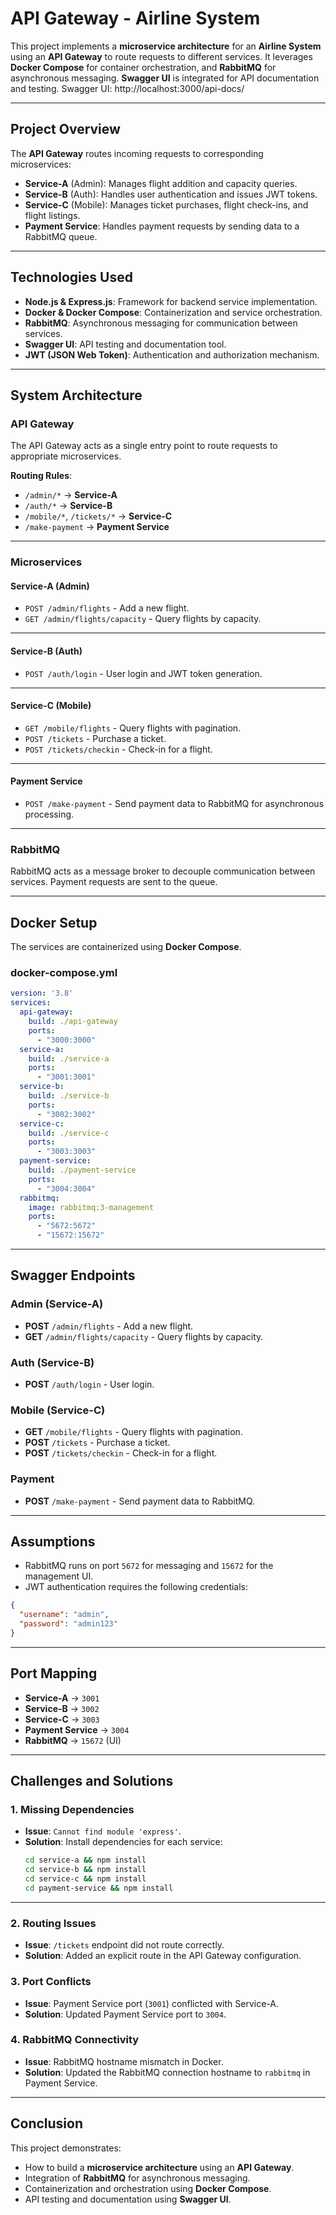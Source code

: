 # **API Gateway - Airline System**

This project implements a **microservice architecture** for an **Airline System** using an **API Gateway** to route requests to different services. It leverages **Docker Compose** for container orchestration, and **RabbitMQ** for asynchronous messaging. **Swagger UI** is integrated for API documentation and testing.
Swagger UI: http://localhost:3000/api-docs/

---

## **Project Overview**

The **API Gateway** routes incoming requests to corresponding microservices:

- **Service-A** (Admin): Manages flight addition and capacity queries.
- **Service-B** (Auth): Handles user authentication and issues JWT tokens.
- **Service-C** (Mobile): Manages ticket purchases, flight check-ins, and flight listings.
- **Payment Service**: Handles payment requests by sending data to a RabbitMQ queue.

---

## **Technologies Used**

- **Node.js & Express.js**: Framework for backend service implementation.
- **Docker & Docker Compose**: Containerization and service orchestration.
- **RabbitMQ**: Asynchronous messaging for communication between services.
- **Swagger UI**: API testing and documentation tool.
- **JWT (JSON Web Token)**: Authentication and authorization mechanism.

---

## **System Architecture**

### **API Gateway**
The API Gateway acts as a single entry point to route requests to appropriate microservices.

**Routing Rules**:
- `/admin/*` → **Service-A**
- `/auth/*` → **Service-B**
- `/mobile/*`, `/tickets/*` → **Service-C**
- `/make-payment` → **Payment Service**

---

### **Microservices**

#### **Service-A (Admin)**
- `POST /admin/flights` - Add a new flight.
- `GET /admin/flights/capacity` - Query flights by capacity.

---

#### **Service-B (Auth)**
- `POST /auth/login` - User login and JWT token generation.

---

#### **Service-C (Mobile)**
- `GET /mobile/flights` - Query flights with pagination.
- `POST /tickets` - Purchase a ticket.
- `POST /tickets/checkin` - Check-in for a flight.

---

#### **Payment Service**
- `POST /make-payment` - Send payment data to RabbitMQ for asynchronous processing.

---

### **RabbitMQ**
RabbitMQ acts as a message broker to decouple communication between services. Payment requests are sent to the queue.

---

## **Docker Setup**

The services are containerized using **Docker Compose**.

### **docker-compose.yml**
```yaml
version: '3.8'
services:
  api-gateway:
    build: ./api-gateway
    ports:
      - "3000:3000"
  service-a:
    build: ./service-a
    ports:
      - "3001:3001"
  service-b:
    build: ./service-b
    ports:
      - "3002:3002"
  service-c:
    build: ./service-c
    ports:
      - "3003:3003"
  payment-service:
    build: ./payment-service
    ports:
      - "3004:3004"
  rabbitmq:
    image: rabbitmq:3-management
    ports:
      - "5672:5672"
      - "15672:15672"
```
---

## **Swagger Endpoints**

### **Admin (Service-A)**
- **POST** `/admin/flights` - Add a new flight.
- **GET** `/admin/flights/capacity` - Query flights by capacity.

### **Auth (Service-B)**
- **POST** `/auth/login` - User login.

### **Mobile (Service-C)**
- **GET** `/mobile/flights` - Query flights with pagination.
- **POST** `/tickets` - Purchase a ticket.
- **POST** `/tickets/checkin` - Check-in for a flight.

### **Payment**
- **POST** `/make-payment` - Send payment data to RabbitMQ.

---

## **Assumptions**

- RabbitMQ runs on port `5672` for messaging and `15672` for the management UI.
- JWT authentication requires the following credentials:

```json
{
  "username": "admin",
  "password": "admin123"
}
```
---

## **Port Mapping**
- **Service-A** → `3001`  
- **Service-B** → `3002`  
- **Service-C** → `3003`  
- **Payment Service** → `3004`  
- **RabbitMQ** → `15672` (UI)  

---

## **Challenges and Solutions**

### **1. Missing Dependencies**
- **Issue**: `Cannot find module 'express'`.  
- **Solution**: Install dependencies for each service:
   ```bash
   cd service-a && npm install
   cd service-b && npm install
   cd service-c && npm install
   cd payment-service && npm install

---

### **2. Routing Issues**
- **Issue**: `/tickets` endpoint did not route correctly.  
- **Solution**: Added an explicit route in the API Gateway configuration.

### **3. Port Conflicts**
- **Issue**: Payment Service port (`3001`) conflicted with Service-A.  
- **Solution**: Updated Payment Service port to `3004`.

### **4. RabbitMQ Connectivity**
- **Issue**: RabbitMQ hostname mismatch in Docker.  
- **Solution**: Updated the RabbitMQ connection hostname to `rabbitmq` in Payment Service.

---

## **Conclusion**

This project demonstrates:
- How to build a **microservice architecture** using an **API Gateway**.
- Integration of **RabbitMQ** for asynchronous messaging.
- Containerization and orchestration using **Docker Compose**.
- API testing and documentation using **Swagger UI**.
